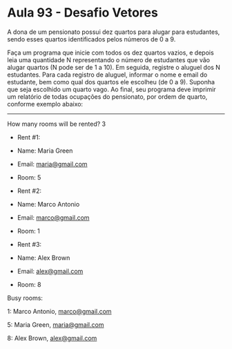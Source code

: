 # Aula 93 - Desafio Vetores

A dona de um pensionato possui dez quartos para alugar para estudantes,
sendo esses quartos identificados pelos números de 0 a 9.

Faça um programa que inicie com todos os dez quartos vazios, e depois
leia uma quantidade N representando o número de estudantes que vão
alugar quartos (N pode ser de 1 a 10). Em seguida, registre o aluguel dos
N estudantes. Para cada registro de aluguel, informar o nome e email do
estudante, bem como qual dos quartos ele escolheu (de 0 a 9). Suponha
que seja escolhido um quarto vago. Ao final, seu programa deve imprimir
um relatório de todas ocupações do pensionato, por ordem de quarto,
conforme exemplo abaixo:

---------------------------------------------------------------------------------
How many rooms will be rented? 3

- Rent #1:
- Name: Maria Green
- Email: maria@gmail.com
- Room: 5


- Rent #2:
- Name: Marco Antonio
- Email: marco@gmail.com
- Room: 1


- Rent #3:
- Name: Alex Brown
- Email: alex@gmail.com
- Room: 8


Busy rooms:

1: Marco Antonio, marco@gmail.com

5: Maria Green, maria@gmail.com

8: Alex Brown, alex@gmail.com